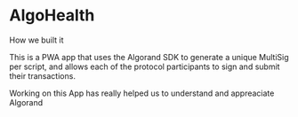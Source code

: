 # AlgoHealth
How we built it

This is a PWA app that uses the Algorand SDK to generate a unique MultiSig per script, and allows each of the protocol participants to sign and submit their transactions.

Working on this App has really helped us to understand and appreaciate Algorand
